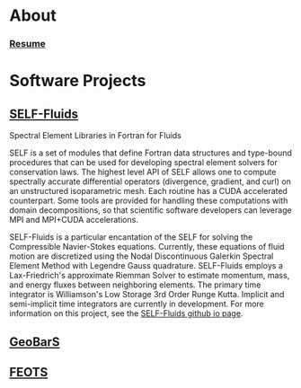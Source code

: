 # About

### [Resume](schoonover_cv.pdf)


# Software Projects
## [SELF-Fluids](https://schoonovernumerics.github.io/SELF-Fluids/)
 Spectral Element Libraries in Fortran for Fluids
 
 SELF is a set of modules that define Fortran data structures and type-bound procedures that can be used for developing spectral element solvers for conservation laws. The highest level API of SELF allows one to compute spectrally accurate differential operators (divergence, gradient, and curl) on an unstructured isoparametric mesh. Each routine has a CUDA accelerated counterpart. Some tools are provided for handling these computations with domain decompositions, so that scientific software developers can leverage MPI and MPI+CUDA accelerations.
 
 SELF-Fluids is a particular encantation of the SELF for solving the Compressible Navier-Stokes equations. Currently, these equations of fluid motion are discretized using the Nodal Discontinuous Galerkin Spectral Element Method with Legendre Gauss quadrature. SELF-Fluids employs a Lax-Friedrich's approximate Riemman Solver to estimate momentum, mass, and energy fluxes between neighboring elements. The primary time integrator is Williamson's Low Storage 3rd Order Runge Kutta. Implicit and semi-implicit time integrators are currently in development. For more information on this project, see the [SELF-Fluids github io page](https://schoonovernumerics.github.io/SELF-Fluids/).
 
 
 ## [GeoBarS](https://schoonovernumerics.github.io/GeoBarS/)
 
 ## [FEOTS](https://github.com/lanl/FEOTS) 

